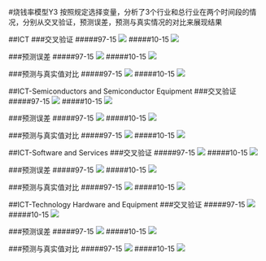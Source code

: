 #烧钱率模型Y3
按照规定选择变量，分析了3个行业和总行业在两个时间段的情况，分别从交叉验证，预测误差，预测与真实情况的对比来展现结果


##ICT
###交叉验证
#####97-15
![](cv_Y3_label_[]_gbrt_from_1997_to_2016.png)
#####10-15
![](cv_Y3_label_[]_gbrt_from_2010_to_2016.png)

###预测误差
#####97-15
![](test_Y3_label_[]_gbrt_from_1997_to_2016.png)
#####10-15
![](test_Y3_label_[]_gbrt_from_2010_to_2016.png)

###预测与真实值对比
#####97-15
![](contrast_Y3_label_[]_gbrt_from_1997_to_2016.png)
#####10-15
![](contrast_Y3_label_[]_gbrt_from_2010_to_2016.png)




##ICT-Semiconductors and Semiconductor Equipment
###交叉验证
#####97-15
![](cv_Y3_label_0_gbrt_from_1997_to_2016.png)
#####10-15
![](cv_Y3_label_0_gbrt_from_2010_to_2016.png)

###预测误差
#####97-15
![](test_Y3_label_0_gbrt_from_1997_to_2016.png)
#####10-15
![](test_Y3_label_0_gbrt_from_2010_to_2016.png)

###预测与真实值对比
#####97-15
![](contrast_Y3_label_0_gbrt_from_1997_to_2016.png)
#####10-15
![](contrast_Y3_label_0_gbrt_from_2010_to_2016.png)

##ICT-Software and Services
###交叉验证
#####97-15
![](cv_Y3_label_1_gbrt_from_1997_to_2016.png)
#####10-15
![](cv_Y3_label_1_gbrt_from_2010_to_2016.png)

###预测误差
#####97-15
![](test_Y3_label_1_gbrt_from_1997_to_2016.png)
#####10-15
![](test_Y3_label_1_gbrt_from_2010_to_2016.png)

###预测与真实值对比
#####97-15
![](contrast_Y3_label_1_gbrt_from_1997_to_2016.png)
#####10-15
![](contrast_Y3_label_1_gbrt_from_2010_to_2016.png)

##ICT-Technology Hardware and Equipment
###交叉验证
#####97-15
![](cv_Y3_label_2_gbrt_from_1997_to_2016.png)
#####10-15
![](cv_Y3_label_2_gbrt_from_2010_to_2016.png)

###预测误差
#####97-15
![](test_Y3_label_2_gbrt_from_1997_to_2016.png)
#####10-15
![](test_Y3_label_2_gbrt_from_2010_to_2016.png)

###预测与真实值对比
#####97-15
![](contrast_Y3_label_2_gbrt_from_1997_to_2016.png)
#####10-15
![](contrast_Y3_label_2_gbrt_from_2010_to_2016.png)





